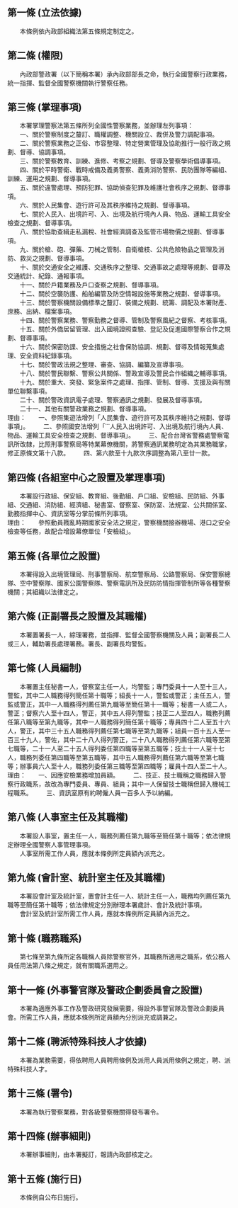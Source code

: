 第一條 (立法依據)
-----------------
　　本條例依內政部組織法第五條規定制定之。  


第二條 (權限)
-------------
　　內政部警政署（以下簡稱本署）承內政部部長之命，執行全國警察行政業務，統一指揮、監督全國警察機關執行警察任務。  


第三條 (掌理事項)
-----------------
　　本署掌理警察法第五條所列全國性警察業務，並辦理左列事項：  
　　一、關於警察制度之釐訂、職權調整、機關設立、裁併及警力調配事項。  
　　二、關於警察業務之正俗、市容整理、特定營業管理及協助推行一般行政之規劃、督導、協調事項。  
　　三、關於警察教育、訓練、進修、考察之規劃、督導及警察學術倡導事項。  
　　四、關於平時警衛、戰時戒備及義勇警察、義勇消防警察、民防團隊等編組、訓練、運用之規劃、督導事項。  
　　五、關於違警處理、預防犯罪、協助偵查犯罪及維護社會秩序之規劃、督導事項。  
　　六、關於人民集會、遊行許可及其秩序維持之規劃、督導事項。  
　　七、關於人民入、出境許可、入、出境及航行境內人員、物品、運輸工具安全檢查之規劃、督導事項。  
　　八、關於協助查緝走私漏稅、社會經濟調查及監管市場物價之規劃、督導事項。  
　　九、關於槍、砲、彈藥、刀械之管制、自衛槍枝、公共危險物品之管理及消防、救災之規劃、督導事項。  
　　十、關於交通安全之維護、交通秩序之整理、交通事故之處理等規劃、督導及交通統計、紀錄、通報事項。  
　　十一、關於戶籍業務及戶口查察之規劃、督導事項。  
　　十二、關於空襲防護、船舶編管及防空情報設施等業務之規劃、督導事項。  
　　十三、關於警察機關設備標準之釐訂、裝備之規劃、統籌、調配及本署財產、庶務、出納、檔案事項。  
　　十四、關於警察業務、警察勤務之督導、管制及警察風紀之督察、考核事項。  
　　十五、關於外僑居留管理、出入國境證照查驗、登記及促進國際警察合作之規劃、督導事項。  
　　十六、關於保密防諜、安全措施之社會保防協調、規劃、督導及情報蒐集處理、安全資料紀錄事項。  
　　十七、關於警政法規之整理、審查、協調、編纂及宣導事項。  
　　十八、關於警民聯繫、警察公共關係、警政宣導及警民合作組織之輔導事項。  
　　十九、關於重大、突發、緊急案件之處理、指揮、管制、督導、支援及與有關單位聯繫事項。  
　　二十、關於警政資訊電子處理、警察通訊之規劃、發展及督導事項。  
　　二十一、其他有關警政業務之規劃、督導事項。  
理由：　　一、參照集遊法增列「人民集會、遊行許可及其秩序維持之規劃、督導事項」。
　　二、參照國安法增列「˙˙˙人民入出境許可、入出境及航行境內人員、物品、運輸工具安全檢查之規劃、督導事項」。
　　三、配合台灣省警務處警察電訊所改隸，比照刑事警察局等特業幕僚機關，將警察通訊業務明定為其業務職掌，修正原條文第十八款。
　　四、第六款至十九款次序調整為第八至廿一款。

第四條 (各組室中心之設置及掌理事項)
-----------------------------------
　　本署設行政組、保安組、教育組、後勤組、戶口組、安檢組、民防組、外事組、交通組、消防組、經濟組、秘書室、督察室、保防室、法規室、公共關係室、勤務指揮中心、資訊室等分掌前條所列事項。  
理由：　　參照動員戡亂時期國家安全法之規定，警察機關接辦機場、港口之安全檢查等任務，故配合增設幕僚單位「安檢組」。

第五條 (各單位之設置)
---------------------
　　本署得設入出境管理局、刑事警察局、航空警察局、公路警察局、保安警察總隊、空中警察隊、國家公園警察隊、警察電訊所及民防防情指揮管制所等各種警察機關；其組織以法律定之。  


第六條 (正副署長之設置及其職權)
-------------------------------
　　本署置署長一人，綜理署務，並指揮、監督全國警察機關及人員；副署長二人或三人，輔助署長處理署務。署長、副署長均警監。  


第七條 (人員編制)
-----------------
　　本署置主任秘書一人，督察室主任一人，均警監；專門委員十一人至十三人，警監，其中二人職務得列簡任第十職等；組長十一人，警監或警正；主任五人，警監或警正，其中一人職務得列薦任第九職等至簡任第十一職等；秘書一人或二人，警正；督察六人至十四人，警正，其中五人得列警監；技正二人至四人，職務列薦任第八職等至第九職等，其中一人職務得列簡任第十職等；專員四十二人至五十六人，警正，其中三十五人職務得列薦任第七職等至第九職等；組員一百十五人至一百三十九人，警佐，其中二十八人得列警正，二十八人職務得列薦任第六職等至第七職等，二十一人至二十五人得列委任第四職等至第五職等；技士十一人至十七人，職務列委任第四職等至第五職等，其中五人職務得列薦任第六職等至第七職等；辦事員六人至十人，職務列委任第三職等至第四職等；雇員十四人至二十人。  
理由：　　一、因應安檢業務增加員額。
　　二、技正、技士職稱之職務歸入警察行政職系，故改為專門委員、專員、組員；其中一人保留技士職稱但歸入機械工程職系。
　　三、資訊室原有約聘僱人員一百多人予以納編。

第八條 (人事室主任及其職權)
---------------------------
　　本署設人事室，置主任一人，職務列薦任第九職等至簡任第十職等；依法律規定辦理全國警察人事管理事項。  
　　人事室所需工作人員，應就本條例所定員額內派充之。  


第九條 (會計室、統計室主任及其職權)
-----------------------------------
　　本署設會計室及統計室，置會計主任一人、統計主任一人，職務均列薦任第九職等至簡任第十職等；依法律規定分別辦理本署歲計、會計及統計事項。  
　　會計室及統計室所需工作人員，應就本條例所定員額內派充之。  


第十條 (職務職系)
-----------------
　　第七條至第九條所定各職稱人員除警察官外，其職務所適用之職系，依公務人員任用法第八條之規定，就有關職系選用之。  


第十一條 (外事警官隊及警政企劃委員會之設置)
-------------------------------------------
　　本署為適應外事工作及警政研究發展需要，得設外事警官隊及警政企劃委員會。所需工作人員，應就本條例所定員額內分別派充或調兼之。  


第十二條 (聘派特殊科技人才依據)
-------------------------------
　　本署為業務需要，得依聘用人員聘用條例及派用人員派用條例之規定，聘、派特殊科技人才。  


第十三條 (署令)
---------------
　　本署為執行警察業務，對各級警察機關得發布署令。  


第十四條 (辦事細則)
-------------------
　　本署辦事細則，由本署擬訂，報請內政部核定之。  


第十五條 (施行日)
-----------------
　　本條例自公布日施行。